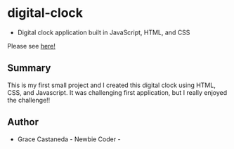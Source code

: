 # digital-clock


* Digital clock application built in JavaScript, HTML, and CSS 


Please see [here!](https://gracii.github.io/digital-clock/)

## Summary 

This is my first small project and I created this   digital clock using HTML, CSS, and Javascript. 
It was challenging first application, but I really enjoyed the challenge!! 

## Author
* Grace Castaneda - Newbie Coder - 

